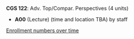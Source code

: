 **CGS 122**: Adv. Top/Compar. Perspectives (4 units)

- **A00** (Lecture) (time and location TBA) by staff

[Enrollment numbers over time](./CGS122.tsv)
